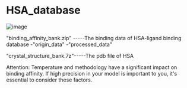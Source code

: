 # HSA_database
![image](https://github.com/guchengwanrenshan/HSA_database/assets/112989947/7b923691-dc80-4cf8-b047-52b9c31ce331)

"binding_affinity_bank.zip" -----The binding data of HSA-ligand binding database 
                          -"origin_data" 
                          -"processed_data" 


"crystal_structure_bank.7z"-----The pdb file of HSA

Attention: Temperature and methodology have a significant impact on binding affinity. If high precision in your model is important to you, it's essential to consider these factors.


